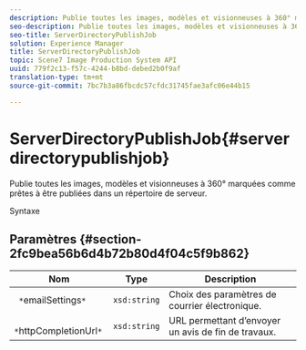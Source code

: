 ```yaml
---
description: Publie toutes les images, modèles et visionneuses à 360° marquées comme prêtes à être publiées dans un répertoire de serveur.
seo-description: Publie toutes les images, modèles et visionneuses à 360° marquées comme prêtes à être publiées dans un répertoire de serveur.
seo-title: ServerDirectoryPublishJob
solution: Experience Manager
title: ServerDirectoryPublishJob
topic: Scene7 Image Production System API
uuid: 779f2c13-f57c-4244-b8bd-debed2b0f9af
translation-type: tm+mt
source-git-commit: 7bc7b3a86fbcdc57cfdc31745fae3afc06e44b15

---
```



# ServerDirectoryPublishJob{#serverdirectorypublishjob}

Publie toutes les images, modèles et visionneuses à 360° marquées comme prêtes à être publiées dans un répertoire de serveur.

Syntaxe

## Paramètres {#section-2fc9bea56b6d4b72b80d4f04c5f9b862}

| Nom | Type | Description |
|---|---|---|
| ` *`emailSettings`*` | `xsd:string` | Choix des paramètres de courrier électronique. |
| ` *`httpCompletionUrl`*` | `xsd:string` | URL permettant d’envoyer un avis de fin de travaux. |


